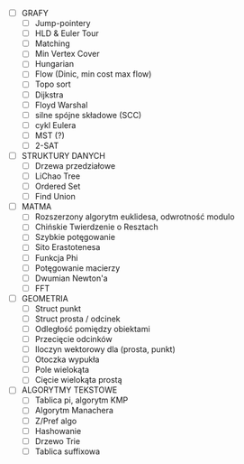 - [ ] GRAFY
    - [ ] Jump-pointery
    - [ ] HLD & Euler Tour
    - [ ] Matching
    - [ ] Min Vertex Cover
    - [ ] Hungarian 
    - [ ] Flow (Dinic, min cost max flow)
    - [ ] Topo sort
    - [ ] Dijkstra
    - [ ] Floyd Warshal
    - [ ] silne spójne składowe (SCC) 
    - [ ] cykl Eulera 
    - [ ] MST (?)
    - [ ] 2-SAT 

- [ ] STRUKTURY DANYCH
    - [ ] Drzewa przedziałowe
    - [ ] LiChao Tree
    - [ ] Ordered Set
    - [ ] Find Union
    
- [ ] MATMA
    - [ ] Rozszerzony algorytm euklidesa, odwrotność modulo 
    - [ ] Chińskie Twierdzenie o Resztach 
    - [ ] Szybkie potęgowanie 
    - [ ] Sito Erastotenesa
    - [ ] Funkcja Phi
    - [ ] Potęgowanie macierzy 
    - [ ] Dwumian Newton'a
    - [ ] FFT

- [ ] GEOMETRIA 
    - [ ] Struct punkt
    - [ ] Struct prosta / odcinek
    - [ ] Odległość pomiędzy obiektami
    - [ ] Przecięcie odcinków
    - [ ] Iloczyn wektorowy dla (prosta, punkt)
    - [ ] Otoczka wypukła
    - [ ] Pole wielokąta
    - [ ] Cięcie wielokąta prostą

- [ ] ALGORYTMY TEKSTOWE 
    - [ ] Tablica pi, algorytm KMP  
    - [ ] Algorytm Manachera 
    - [ ] Z/Pref algo
    - [ ] Hashowanie
    - [ ] Drzewo Trie 
    - [ ] Tablica suffixowa 
